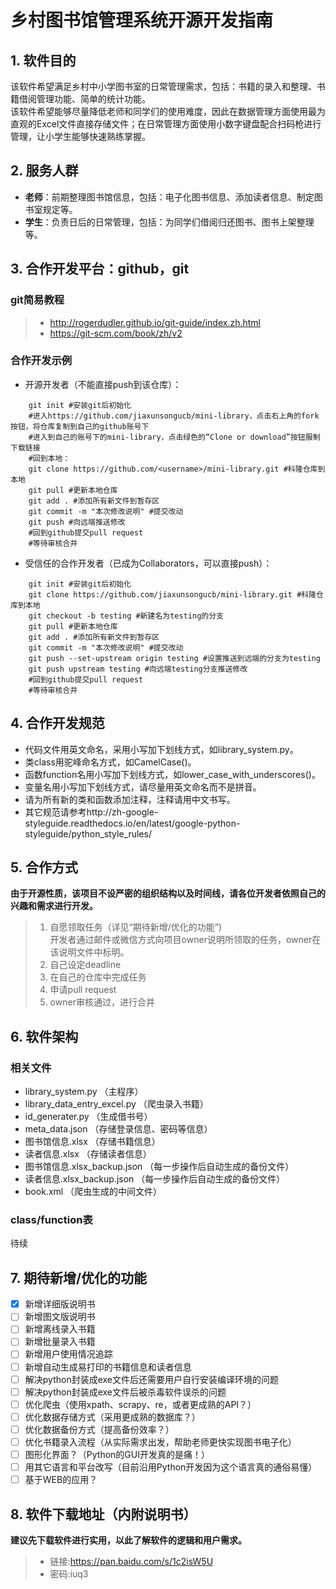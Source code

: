 # 乡村图书馆管理系统开源开发指南

## 1. 软件目的
该软件希望满足乡村中小学图书室的日常管理需求，包括：书籍的录入和整理、书籍借阅管理功能、简单的统计功能。  
该软件希望能够尽量降低老师和同学们的使用难度，因此在数据管理方面使用最为直观的Excel文件直接存储文件；在日常管理方面使用小数字键盘配合扫码枪进行管理，让小学生能够快速熟练掌握。

## 2. 服务人群
- **老师**：前期整理图书馆信息，包括：电子化图书信息、添加读者信息、制定图书室规定等。
- **学生**：负责日后的日常管理，包括：为同学们借阅归还图书、图书上架整理等。

## 3. 合作开发平台：github，git

### git简易教程
> * http://rogerdudler.github.io/git-guide/index.zh.html
> * https://git-scm.com/book/zh/v2

### 合作开发示例

 - 开源开发者（不能直接push到该仓库）：

```terminal
    git init #安装git后初始化
    #进入https://github.com/jiaxunsongucb/mini-library，点击右上角的fork按钮，将仓库复制到自己的github账号下
    #进入到自己的账号下的mini-library，点击绿色的“Clone or download”按钮服制下载链接
    #回到本地：
    git clone https://github.com/<username>/mini-library.git #科隆仓库到本地
    git pull #更新本地仓库
    git add . #添加所有新文件到暂存区
    git commit -m "本次修改说明" #提交改动
    git push #向远端推送修改
    #回到github提交pull request
    #等待审核合并
```
 - 受信任的合作开发者（已成为Collaborators，可以直接push）：

```terminal
    git init #安装git后初始化
    git clone https://github.com/jiaxunsongucb/mini-library.git #科隆仓库到本地
    git checkout -b testing #新建名为testing的分支
    git pull #更新本地仓库
    git add . #添加所有新文件到暂存区
    git commit -m "本次修改说明" #提交改动
    git push --set-upstream origin testing #设置推送到远端的分支为testing
    git push upstream testing #向远端testing分支推送修改
    #回到github提交pull request
    #等待审核合并
```
## 4. 合作开发规范
- 代码文件用英文命名，采用小写加下划线方式，如library_system.py。
- 类class用驼峰命名方式，如CamelCase()。
- 函数function名用小写加下划线方式，如lower_case_with_underscores()。
- 变量名用小写加下划线方式，请尽量用英文命名而不是拼音。
- 请为所有新的类和函数添加注释，注释请用中文书写。
- 其它规范请参考http://zh-google-styleguide.readthedocs.io/en/latest/google-python-styleguide/python_style_rules/

## 5. 合作方式
**由于开源性质，该项目不设严密的组织结构以及时间线，请各位开发者依照自己的兴趣和需求进行开发。**
> 1. 自愿领取任务（详见“期待新增/优化的功能”)  
开发者通过邮件或微信方式向项目owner说明所领取的任务，owner在该说明文件中标明。
> 2. 自己设定deadline
> 3. 在自己的仓库中完成任务
> 4. 申请pull request
> 5. owner审核通过，进行合并

## 6. 软件架构
### 相关文件
- library_system.py （主程序）
- library_data_entry_excel.py （爬虫录入书籍）
- id_generater.py （生成借书号）
- meta_data.json （存储登录信息、密码等信息）
- 图书馆信息.xlsx （存储书籍信息）
- 读者信息.xlsx （存储读者信息）
- 图书馆信息.xlsx_backup.json （每一步操作后自动生成的备份文件）
- 读者信息.xlsx_backup.json （每一步操作后自动生成的备份文件）
- book.xml （爬虫生成的中间文件）

### class/function表
待续

## 7. 期待新增/优化的功能
- [x] 新增详细版说明书
- [ ] 新增图文版说明书
- [ ] 新增离线录入书籍
- [ ] 新增批量录入书籍
- [ ] 新增用户使用情况追踪
- [ ] 新增自动生成易打印的书籍信息和读者信息
- [ ] 解决python封装成exe文件后还需要用户自行安装编译环境的问题
- [ ] 解决python封装成exe文件后被杀毒软件误杀的问题
- [ ] 优化爬虫（使用xpath、scrapy、re，或者更成熟的API？）
- [ ] 优化数据存储方式（采用更成熟的数据库？）
- [ ] 优化数据备份方式（提高备份效率？）
- [ ] 优化书籍录入流程（从实际需求出发，帮助老师更快实现图书电子化）
- [ ] 图形化界面？（Python的GUI开发真的是痛！）
- [ ] 用其它语言和平台改写（目前沿用Python开发因为这个语言真的通俗易懂）
- [ ] 基于WEB的应用？

## 8. 软件下载地址（内附说明书）
**建议先下载软件进行实用，以此了解软件的逻辑和用户需求。**
> * 链接:https://pan.baidu.com/s/1c2isW5U
> * 密码:iuq3
